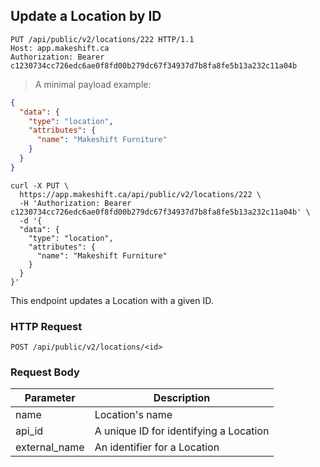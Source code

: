 ## Update a Location by ID

```http
PUT /api/public/v2/locations/222 HTTP/1.1
Host: app.makeshift.ca
Authorization: Bearer c1230734cc726edc6ae0f8fd00b279dc67f34937d7b8fa8fe5b13a232c11a04b
```

> A minimal payload example:

```json
{
  "data": {
    "type": "location",
    "attributes": {
      "name": "Makeshift Furniture"
    }
  }
}
```

```shell
curl -X PUT \
  https://app.makeshift.ca/api/public/v2/locations/222 \
  -H 'Authorization: Bearer c1230734cc726edc6ae0f8fd00b279dc67f34937d7b8fa8fe5b13a232c11a04b' \
  -d '{
  "data": {
    "type": "location",
    "attributes": {
      "name": "Makeshift Furniture"
    }
  }
}'
```

This endpoint updates a Location with a given ID.

### HTTP Request

`POST /api/public/v2/locations/<id>`

### Request Body

Parameter     | Description
---------     | -----------
name          | Location's name
api_id        | A unique ID for identifying a Location
external_name | An identifier for a Location
